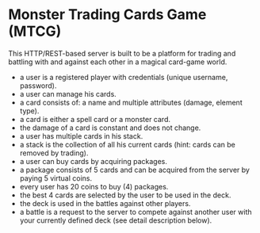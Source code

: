 # Monster Trading Cards Game (MTCG)

This HTTP/REST-based server is built to be a platform for trading and battling with and
against each other in a magical card-game world.


- a user is a registered player with credentials (unique username, password).
- a user can manage his cards.
- a card consists of: a name and multiple attributes (damage, element type).
- a card is either a spell card or a monster card.
- the damage of a card is constant and does not change.
- a user has multiple cards in his stack.
- a stack is the collection of all his current cards (hint: cards can be removed by trading).
- a user can buy cards by acquiring packages.
- a package consists of 5 cards and can be acquired from the server by paying 5 virtual coins.
- every user has 20 coins to buy (4) packages.
- the best 4 cards are selected by the user to be used in the deck.
- the deck is used in the battles against other players.
- a battle is a request to the server to compete against another user with your currently defined deck (see detail description below). 
